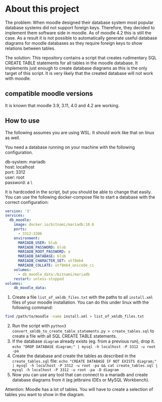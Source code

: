 # About this project
The problem: When moodle designed their database system most popular database systems did not support foreign keys. 
Therefore, they decided to implement them software side in moodle.
As of moodle 4.2 this is still the case.
As a result it is not possible to automatically generate useful database diagrams for moodle databases as they require foreign keys to show relations between tables.

The solution: This repository contains a script that creates rudimentary SQL CREATE TABLE statements for all tables in the moodle database. 
It implements just enough to create database diagrams as this is the only target of this script.
It is very likely that the created database will not work with moodle.

## compatible moodle versions
It is known that moodle 3.9, 3.11, 4.0 and 4.2 are working.

## How to use
The following assumes you are using WSL. It should work like that on linux as well.

You need a database running on your machine with the following configuration. 

db-system: mariadb \
host: localhost \
port: 3312 \
user: root \
password: a \

It is hardcoded in the script, but you should be able to change that easily.
You can use the following docker-compose file to start a database with the correct configuration:
```yaml
version: '3'
services:
  db_moodle:
    image: docker.io/bitnami/mariadb:10.6
    ports:
      - 3312:3306
    environment:
      MARIADB_USER: blub
      MARIADB_PASSWORD: blub
      MARIADB_ROOT_PASSWORD: a
      MARIADB_DATABASE: blub
      MARIADB_CHARACTER_SET: utf8mb4
      MARIADB_COLLATE: utf8mb4_unicode_ci
    volumes:
      - db_moodle_data:/bitnami/mariadb
    restart: unless-stopped
volumes:
    db_moodle_data:
```

1. Create a file `list_of_xmldb_files.txt` with the paths to all `install.xml` files of your moodle installation.
You can do this under linux with the following command:
```bash
find /path/to/moodle -name install.xml > list_of_xmldb_files.txt
```
2. Run the script with `python3 convert_xmldb_to_create_table_statements.py > create_tables.sql` to create a file with all SQL CREATE TABLE statements.
3. If the database `diagram` already exists (eg. from a previous run), drop it. `echo "DROP DATABASE diagram;" | mysql -h localhost -P 3312 -u root -pa`
4. Create the database and create the tables as described in the `create_tables.sql` file: `echo "CREATE DATABASE IF NOT EXISTS diagram;" | mysql -h localhost -P 3312 -u root -pa && cat create_tables.sql | mysql -h localhost -P 3312 -u root -pa -D diagram`
5. Now you can use any tool that can connect to a mariadb and create database diagrams from it (eg jetbrains IDEs or MySQL Workbench).

Attention: Moodle has a lot of tables. You will have to create a selection of tables you want to show in the diagram.